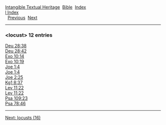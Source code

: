 [Intangible Textual Heritage](../../index)  [Bible](../index) 
[Index](index)   
[l Index](_l_)  
  [Previous](c06873)  [Next](c06875) 

------------------------------------------------------------------------

### &lt;locust&gt; 12 entries

[Deu 28:38](../kjv/deu028.htm#038)  
[Deu 28:42](../kjv/deu028.htm#042)  
[Exo 10:14](../kjv/exo010.htm#014)  
[Exo 10:19](../kjv/exo010.htm#019)  
[Joe 1:4](../kjv/joe001.htm#004)  
[Joe 1:4](../kjv/joe001.htm#004)  
[Joe 2:25](../kjv/joe002.htm#025)  
[Kg1 8:37](../kjv/kg1008.htm#037)  
[Lev 11:22](../kjv/lev011.htm#022)  
[Lev 11:22](../kjv/lev011.htm#022)  
[Psa 109:23](../kjv/psa109.htm#023)  
[Psa 78:46](../kjv/psa078.htm#046)  

------------------------------------------------------------------------

[Next: locusts (16)](c06875)

